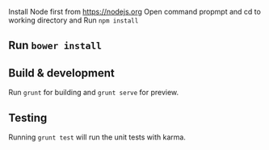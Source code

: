Install Node first from https://nodejs.org
Open command propmpt and cd to working directory and Run `npm install`

## Run `bower install`

## Build & development

Run `grunt` for building and `grunt serve` for preview.

## Testing

Running `grunt test` will run the unit tests with karma.
